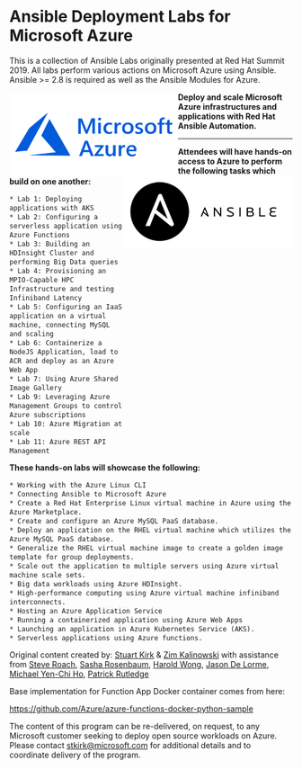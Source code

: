 # Ansible Deployment Labs for Microsoft Azure 

This is a collection of Ansible Labs originally presented at Red Hat Summit 2019. All labs perform various actions on Microsoft Azure using Ansible. Ansible >= 2.8 is required as well as the Ansible Modules for Azure.

<img align="left" src="./images/azure-logo.png" width="300"> <img align="right" src="./images/ansible-logo.png" width="300">

<b>Deploy and scale Microsoft Azure infrastructures and applications with Red Hat Ansible Automation.</b>
<HR>
<b>Attendees will have hands-on access to Azure to perform the following tasks which build on one another:</b>

	* Lab 1: Deploying applications with AKS
	* Lab 2: Configuring a serverless application using Azure Functions
	* Lab 3: Building an HDInsight Cluster and performing Big Data queries
	* Lab 4: Provisioning an MPIO-Capable HPC Infrastructure and testing Infiniband Latency
	* Lab 5: Configuring an IaaS application on a virtual machine, connecting MySQL and scaling
	* Lab 6: Containerize a NodeJS Application, load to ACR and deploy as an Azure Web App
	* Lab 7: Using Azure Shared Image Gallery
	* Lab 9: Leveraging Azure Management Groups to control Azure subscriptions
	* Lab 10: Azure Migration at scale
	* Lab 11: Azure REST API Management

<b>These hands-on labs will showcase the following:</b>

	* Working with the Azure Linux CLI
	* Connecting Ansible to Microsoft Azure
	* Create a Red Hat Enterprise Linux virtual machine in Azure using the Azure Marketplace.
	* Create and configure an Azure MySQL PaaS database.
	* Deploy an application on the RHEL virtual machine which utilizes the Azure MySQL PaaS database.
	* Generalize the RHEL virtual machine image to create a golden image template for group deployments.
	* Scale out the application to multiple servers using Azure virtual machine scale sets.
	* Big data workloads using Azure HDInsight.
	* High-performance computing using Azure virtual machine infiniband interconnects.
	* Hosting an Azure Application Service
	* Running a containerized application using Azure Web Apps
	* Launching an application in Azure Kubernetes Service (AKS).
	* Serverless applications using Azure functions.

Original content created by: [Stuart Kirk](https://github.com/stuartatmicrosoft) & [Zim Kalinowski](https://github.com/zikalino) with assistance from [Steve Roach](https://github.com/grandparoach), [Sasha Rosenbaum](https://github.com/divineops), [Harold Wong](https://github.com/haroldwongms), [Jason De Lorme](https://github.com/ms-jasondel), [Michael Yen-Chi Ho](https://github.com/yenchiho), [Patrick Rutledge](https://github.com/rut31337)

Base implementation for Function App Docker container comes from here:

https://github.com/Azure/azure-functions-docker-python-sample

The content of this program can be re-delivered, on request, to any Microsoft customer seeking to deploy open source workloads on Azure.  Please contact stkirk@microsoft.com for additional details and to coordinate delivery of the program.
